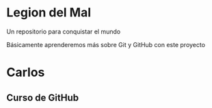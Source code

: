 # Legion del Mal
Un repositorio para conquistar el mundo

Básicamente aprenderemos más sobre Git y GitHub con este proyecto


# Carlos


## Curso de GitHub
